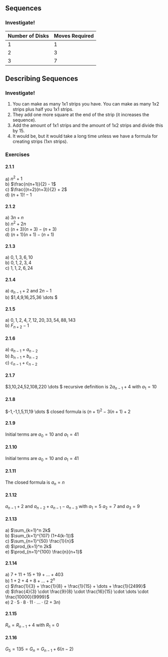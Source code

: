 ## Sequences
### Investigate!
| Number of Disks   | Moves Required  |
| ----------------- | --------------- |
| 1                 | 1               |
| 2                 | 3               |
| 3                 | 7               |


## Describing Sequences
### Investigate!
1. You can make as many 1x1 strips you have. You can make as many 1x2 strips plus half you 1x1 strips.
2. They add one more square at the end of the strip (it increases the sequence).
3. Add the amount of 1x1 strips and the amount of 1x2 strips and divide this by 15.
4. It would be, but it would take a long time unless we have a formula for creating strips (1xn strips).


### Exercises
#### 2.1.1
a) $n^2 + 1$  
b) $\frac{n(n+1)}{2} - 1$  
c) $\frac{(n+2)(n+3)}{2} + 2$   
d) $(n+1)! - 1$  


#### 2.1.2
a) $3n + n$  
b) $n^2 + 2n$  
c) $(n+3)(n+3)-(n+3)$  
d) $(n+1)(n+1)-(n+1)$  


#### 2.1.3
a) $0,1,3,6,10$  
b) $0,1,2,3,4$  
c) $1,1,2,6,24$  


#### 2.1.4
a) $a_{n-1} + 2$ and $2n-1$  
b) $1,4,9,16,25,36 \dots $  


#### 2.1.5
a) $0,1,2,4,7,12,20,33,54,88,143$   
b) $F_{n+2} - 1$  


#### 2.1.6
a) $a_{n-1} + a_{n-2}$  
b) $b_{n-1} + b_{n-2}$  
c) $c_{n-1} + c_{n-2}$  


#### 2.1.7
$3,10,24,52,108,220 \dots $ recursive definition is $2a_{n-1} + 4$ with $a_1 = 10$


#### 2.1.8
$-1,-1,1,5,11,19 \dots $ closed formula is $(n+1)^2 - 3(n+1) + 2$


#### 2.1.9
Initial terms are $a_0 = 10$ and $a_1 = 41$


#### 2.1.10
Initial terms are $a_0 = 10$ and $a_1 = 41$


#### 2.1.11
The closed formula is $a_n = n$


#### 2.1.12
$a_{n-1} + 2$ and $a_{n-2} + a_{n-1} - a_{n-3}$ with $a_1 = 5$ $a_2 = 7$ and $a_3 = 9$


#### 2.1.13
a) $\sum_{k=1}^n 2k$   
b) $\sum_{k=1}^{107} (1+4(k-1))$  
c) $\sum_{n=1}^{50} \frac{1}{n}$  
d) $\prod_{k=1}^n 2k$  
e) $\prod_{n=1}^{100} \frac{n}{n+1}$  


#### 2.1.14
a) $7+11+15+19+ \dots + 403$  
b) $1+2+4+8+ \dots + 2^n$  
c) $\frac{1}{3} + \frac{1}{8} + \frac{1}{15} + \dots + \frac{1}{2499}$  
d) $\frac{4}{3} \cdot \frac{9}{8} \cdot \frac{16}{15} \cdot \dots \cdot \frac{10000}{9999}$  
e) $2 \cdot 5 \cdot 8 \cdot 11 \cdot \dots \cdot (2 + 3n)$


#### 2.1.15
$R_n = R_{n-1}+4$ with $R_1 = 0$


#### 2.1.16
$G_5 = 135 = G_n = G_{n-1} + 6(n-2)$

